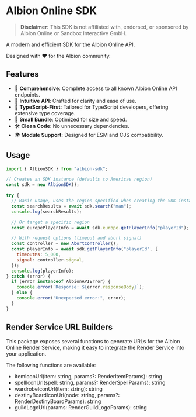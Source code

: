 # Albion Online SDK

> **Disclaimer:** This SDK is not affiliated with, endorsed, or sponsored by
> Albion Online or Sandbox Interactive GmbH.

A modern and efficient SDK for the Albion Online API.

Designed with ❤️ for the Albion community.

## Features

- 🔎 **Comprehensive**: Complete access to all known Albion Online API
  endpoints.
- 📖 **Intuitive API**: Crafted for clarity and ease of use.
- 📘 **TypeScript-First**: Tailored for TypeScript developers, offering
  extensive type coverage.
- 🚀 **Small Bundle**: Optimized for size and speed.
- 🛠️ **Clean Code**: No unnecessary dependencies.
- 🌍 **Module Support**: Designed for ESM and CJS compatibility.

## Usage

```javascript
import { AlbionSDK } from "albion-sdk";

// Creates an SDK instance (defaults to Americas region)
const sdk = new AlbionSDK();

try {
  // Basic usage, uses the region specified when creating the SDK instance
  const searchResults = await sdk.search("man");
  console.log(searchResults);

  // Or target a specific region
  const europePlayerInfo = await sdk.europe.getPlayerInfo("playerId");

  // With request options (timeout and abort signal)
  const controller = new AbortController();
  const playerInfo = await sdk.getPlayerInfo("playerId", {
    timeoutMs: 5_000,
    signal: controller.signal,
  });
  console.log(playerInfo);
} catch (error) {
  if (error instanceof AlbionAPIError) {
    console.error(`Response: ${error.responseBody}`);
  } else {
    console.error("Unexpected error:", error);
  }
}
```

## Render Service URL Builders

This package exposes several functions to generate URLs for the Albion Online Render Service, making it easy to integrate the Render Service into your application.

The following functions are available:

- itemIconUrl(item: string, params?: RenderItemParams): string
- spellIconUrl(spell: string, params?: RenderSpellParams): string
- wardrobeIconUrl(item: string): string
- destinyBoardIconUrl(node: string, params?: RenderDestinyBoardParams): string
- guildLogoUrl(params: RenderGuildLogoParams): string
